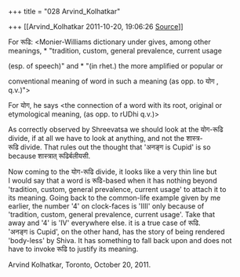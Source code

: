 +++
title = "028 Arvind_Kolhatkar"

+++
[[Arvind_Kolhatkar	2011-10-20, 19:06:26 [Source](https://groups.google.com/g/samskrita/c/12xCfSQTzHU)]]



For रूढि: \<Monier-Williams dictionary under gives, among other  
meanings, \* "tradition, custom, general prevalence, current usage  

(esp. of speech)" and \* "(in rhet.) the more amplified or popular or  

conventional meaning of word in such a meaning (as opp. to योग ,  
q.v.)">  
  
For योग, he says \<the connection of a word with its root, original or  
etymological meaning, (as opp. to rUDhi q.v.)>  
  
As correctly observed by Shreevatsa we should look at the योग-रूढि  
divide, if at all we have to look at anything, and not the शास्त्र-  
रूढि divide. That rules out the thought that 'अनङ्ग is Cupid' is so  
because शास्त्रात् रूढिर्बलीयसी.  
  
Now coming to the योग-रूढि divide, it looks like a very thin line but  
I would say that a word is रूढि-based when it has nothing beyond  
'tradition, custom, general prevalence, current usage' to attach it to  
its meaning. Going back to the common-life example given by me  
earlier, the number '4' on clock-faces is 'IIII' only because of  
'tradition, custom, general prevalence, current usage'. Take that  
away and '4' is 'IV' everywhere else. it is a true case of रूढि.  
'अनङ्ग is Cupid', on the other hand, has the story of being rendered  
'body-less' by Shiva. It has something to fall back upon and does not  
have to invoke रूढि to justify its meaning.  
  
Arvind Kolhatkar, Toronto, October 20, 2011.

